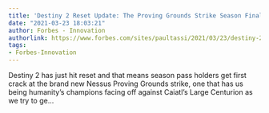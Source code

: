 ```yaml
---
title: 'Destiny 2 Reset Update: The Proving Grounds Strike Season Finale'
date: "2021-03-23 18:03:21"
author: Forbes - Innovation
authorlink: https://www.forbes.com/sites/paultassi/2021/03/23/destiny-2-reset-update-the-proving-grounds-strike-season-finale/
tags:
- Forbes-Innovation
---
```

Destiny 2 has just hit reset and that means season pass holders get first crack at the brand new Nessus Proving Grounds strike, one that has us being humanity’s champions facing off against Caiatl’s Large Centurion as we try to ge...